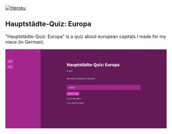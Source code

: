 [![Heroku](https://github.com/dhalenok/pyheroku-badge/raw/master/img/deployed.svg)](https://dashboard.heroku.com/apps/hauptstaedte-quiz-europa)
## Hauptstädte-Quiz: Europa
"Hauptstädte-Quiz: Europa" is a quiz about european capitals I made for my niece (in German).

[![app](./img/screenshot.jpg)](https://dashboard.heroku.com/apps/hauptstaedte-quiz-europa)